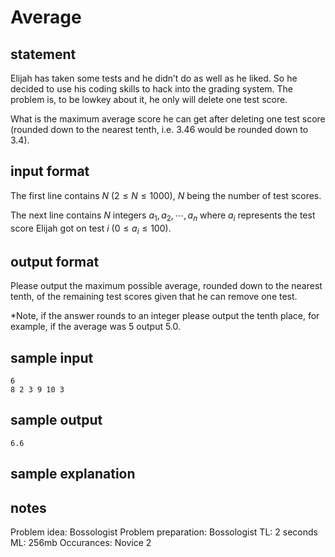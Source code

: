 # Average

## statement
Elijah has taken some tests and he didn’t do as well as he liked. So he decided to use his coding skills to hack into the grading system. The problem is, to be lowkey about it, he only will delete one test score.

What is the maximum average score he can get after deleting one test score (rounded down to the nearest tenth, i.e. $3.46$ would be rounded down to $3.4$).

## input format

The first line contains $N$ $(2 \leq N \leq 1000)$, $N$ being the number of test scores.

The next line contains $N$ integers $a_1, a_2, \cdots, a_n$ where $a_i$ represents the test score Elijah got on test $i$ $(0 \leq a_i \leq 100)$.

## output format

Please output the maximum possible average, rounded down to the nearest tenth, of the remaining test scores given that he can remove one test.

\*Note, if the answer rounds to an integer please output the tenth place, for example, if the average was $5$ output $5.0$.

## sample input
```
6
8 2 3 9 10 3
```

## sample output
```
6.6
```

## sample explanation

## notes
Problem idea: Bossologist
Problem preparation: Bossologist
TL: 2 seconds
ML: 256mb
Occurances: Novice 2
